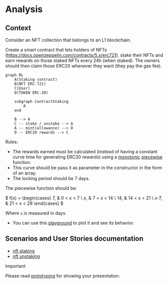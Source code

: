 # Analysis

## Context

Consider an NFT collection that belongs to an L1 blockchain.

Create a smart contract that lets holders of NFTs (<https://docs.openzeppelin.com/contracts/5.x/erc721>), stake their NFTs and earn rewards on those staked NFTs every 24h (when staked).
The owners should then claim those ERC20 whenever they want (they pay the gas fee).

```mermaid
graph RL
    A(Staking contract)
    B(NFT ERC-721)
    C(User)
    D(TOKEN ERC-20)

    subgraph ContractStaking
        A
    end

    B --> A
    C -- stake / unstake --> A
    A -- mint(allowance) --> D
    D -- ERC20 rewards --> C
```

Rules:

- The rewards earned must be calculated (instead of having a constant curve time for generating ERC20 rewards) using a [monotonic](https://en.wikipedia.org/wiki/Monotonic_function) [piecewise](https://en.wikipedia.org/wiki/Piecewise_function) function.
- This curve should be pass it as parameter in the constructor in the form of an array.
- The locking period should be 7 days.

The piecewise function should be:

$
    f(x) = \begin{cases}
        7, & 0 < x < 7 \\
        x, & 7 < x < 14 \\
        14, & 14 < x < 21 \\
        x-7, & 21 < x < 28
    \end{cases}
$

Where `x` is measured in days.

- You can use this [playground](https://trkern.github.io/p.html?7_0_7_4__x_7_14_4__14_14_21_6__x-7_21_28_6) to plot it and see its behavior.

## Scenarios and User Stories documentation

- [nft staking](stories/0001-nft-staking.md)
- [nft unstaking](stories/0002-nft-unstaking.md)

> [!IMPORTANT]
> Please read [prototyping](./prototyping.md) for showing your presentation.
